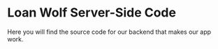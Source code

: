 # Loan Wolf Server-Side Code
Here you will find the source code for our backend that makes our app work.
